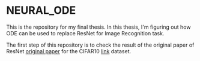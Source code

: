 # NEURAL_ODE

This is the repository for my final thesis. In this thesis, I'm figuring out how ODE can be used to replace ResNet for Image Recognition task.

The first step of this repository is to check the result of the original paper of ResNet [original paper](https://arxiv.org/abs/1512.03385) for the CIFAR10 [link](https://www.cs.toronto.edu/~kriz/cifar.html) dataset.
